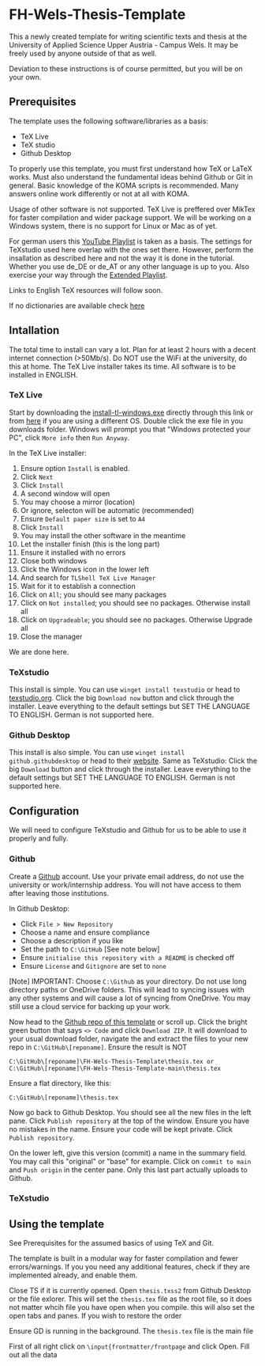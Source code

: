 # FH-Wels-Thesis-Template
This a newly created template for writing scientific texts and thesis at the University of Applied Science Upper Austria - Campus Wels. It may be freely used by anyone outside of that as well.

Deviation to these instructions is of course permitted, but you will be on your own.
## Prerequisites
The template uses the following software/libraries as a basis:
* TeX Live
* TeX studio
* Github Desktop

To properly use this template, you must first understand how TeX or LaTeX works. Must also understand the fundamental ideas behind Github or Git in general. Basic knowledge of the KOMA scripts is recommended. Many answers online work differently or not at all with KOMA.

Usage of other software is not supported. TeX Live is preffered over MikTex for faster compilation and wider package support. We will be working on a Windows system, there is no support for Linux or Mac as of yet. 

For german users this [YouTube Playlist](https://www.youtube.com/playlist?list=PL0FqMC_xCtjTg5XgHXhNPUJNib6gW_Zpi) is taken as a basis. The settings for TeXstudio used here overlap with the ones set there. However, perform the insallation as described here and not the way it is done in the tutorial. Whether you use de_DE or de_AT or any other language is up to you. Also exercise your way through the [Extended Playlist](https://www.youtube.com/playlist?list=PL0FqMC_xCtjTEasZqICLLwTjk80rAP2GQ).

Links to English TeX resources will follow soon.

If no dictionaries are available check [here](https://tex.stackexchange.com/questions/87650/dictionary-for-texstudio-no-dictionary-available)

## Intallation
The total time to install can vary a lot. Plan for at least 2 hours with a decent internet connection (>50Mb/s). Do NOT use the WiFi at the university, do this at home. The TeX Live installer takes its time. All software is to be installed in ENGLISH.

### TeX Live
Start by downloading the [install-tl-windows.exe](https://mirror.ctan.org/systems/texlive/tlnet/install-tl-windows.exe) directly through this link or from [here](https://mirror.ctan.org/systems/texlive/tlnet) if you are using a different OS. Double click the exe file in you downloads folder. Windows will prompt you that "Windows protected your PC", click `More info` then `Run Anyway`.

In the TeX Live installer:

1. Ensure option `Install` is enabled. 
2. Click `Next`
3. Click `Install`
4. A second window will open
5. You may choose a mirror (location)
6. Or ignore, selecton will be automatic (recommended)
5. Ensure `Default paper size` is set to `A4`
6. Click `Install`
7. You may install the other software in the meantime
7. Let the installer finish (this is the long part)
8. Ensure it installed with no errors
9. Close both windows
10. Click the Windows icon in the lower left
11. And search for `TLShell TeX Live Manager`
12. Wait for it to establish a connection
13. Click on `All`; you should see many packages
14. Click on `Not installed`; you should see no packages. Otherwise install all
14. Click on `Upgradeable`; you should see no packages. Otherwise Upgrade all
15. Close the  manager

We are done here.

### TeXstudio
This install is simple. You can use `winget install texstudio` or head to [texstudio.org](https://www.texstudio.org/). Click the big `Download now` button and click through the installer. Leave everything to the default settings but SET THE LANGUAGE TO ENGLISH. German is not supported here.

### Github Desktop
This install is also simple. You can use `winget install github.githubdesktop` or head to their [website](https://desktop.github.com/). Same as TeXstudio: Click the big `Download` button and click through the installer. Leave everything to the default settings but SET THE LANGUAGE TO ENGLISH. German is not supported here.

## Configuration
We will need to configure TeXstudio and Github for us to be able to use it properly and fully.

### Github
Create a [Github](https://github.com/) account. Use your private email address, do not use the university or work/internship address. You will not have access to them after leaving those institutions.

In Github Desktop:
* Click `File > New Repository`
* Choose a name and ensure compliance
* Choose a description if you like
* Set the path to `C:\GitHub` [See note below]
* Ensure `initialise this repository with a README` is checked off
* Ensure `License` and `Gitignore` are set to `none`

[Note] IMPORTANT: Choose `C:\Github` as your directory. Do not use long directory paths or OneDrive folders. This will lead to syncing issues with any other systems and will cause a lot of syncing from OneDrive. You may still use a cloud service for backing up your work.

Now head to the [Github repo of this template](https://github.com/Gugarutz/FH-Wels-Thesis-Template.git) or scroll up. Click the bright green button that says `<> Code` and click `Download ZIP`. It will download to your usual download folder, navigate the and extract the files to your new repo in `C:\GitHub\[reponame]`. Ensure the result is NOT 
```
C:\GitHub\[reponame]\FH-Wels-Thesis-Template\thesis.tex	or
C:\GitHub\[reponame]\FH-Wels-Thesis-Template-main\thesis.tex
```
Ensure a flat directory, like this:
```
C:\GitHub\[reponame]\thesis.tex
```
Now go back to Github Desktop. You should see all the new files in the left pane. Click `Publish repository` at the top of the window. Ensure you have no mistakes in the name. Ensure your code will be kept private. Click `Publish repository`. 

On the lower left, give this version (commit) a name in the summary field. You may call this "original" or "base" for example. Click on `commit to main` and `Push origin` in the center pane. Only this last part actually uploads to Github.

### TeXstudio




## Using the template
See Prerequisites for the assumed basics of using TeX and Git. 

The template is built in a modular way for faster compilation and fewer errors/warnings. If you you need any additional features, check if they are implemented already, and enable them. 

Close TS if it is currently opened. Open `thesis.txss2` from Github Desktop or the file exlorer. This will set the `thesis.tex` file as the root file, so it does not matter whcih file you have open when you compile. this will also set the open tabs and panes. If you wish to restore the order 

Ensure GD is running in the background. 
The `thesis.tex` file is the main file

First of all right click on `\input{frontmatter/frontpage` and click Open. Fill out all the data 

